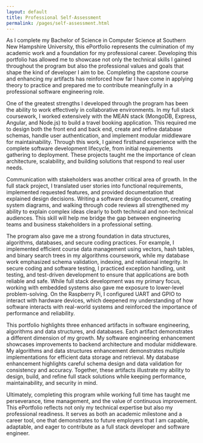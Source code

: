 ```yaml
---
layout: default
title: Professional Self-Assessment
permalink: /pages/self-assessment.html
---
```



As I complete my Bachelor of Science in Computer Science at Southern New Hampshire University, this ePortfolio represents the culmination of my academic work and a foundation for my professional career. Developing this portfolio has allowed me to showcase not only the technical skills I gained throughout the program but also the professional values and goals that shape the kind of developer I aim to be. Completing the capstone course and enhancing my artifacts has reinforced how far I have come in applying theory to practice and prepared me to contribute meaningfully in a professional software engineering role.

One of the greatest strengths I developed through the program has been the ability to work effectively in collaborative environments. In my full stack coursework, I worked extensively with the MEAN stack (MongoDB, Express, Angular, and Node.js) to build a travel booking application. This required me to design both the front end and back end, create and refine database schemas, handle user authentication, and implement modular middleware for maintainability. Through this work, I gained firsthand experience with the complete software development lifecycle, from initial requirements gathering to deployment. These projects taught me the importance of clean architecture, scalability, and building solutions that respond to real user needs.

Communication with stakeholders was another critical area of growth. In the full stack project, I translated user stories into functional requirements, implemented requested features, and provided documentation that explained design decisions. Writing a software design document, creating system diagrams, and walking through code reviews all strengthened my ability to explain complex ideas clearly to both technical and non-technical audiences. This skill will help me bridge the gap between engineering teams and business stakeholders in a professional setting.

The program also gave me a strong foundation in data structures, algorithms, databases, and secure coding practices. For example, I implemented efficient course data management using vectors, hash tables, and binary search trees in my algorithms coursework, while my database work emphasized schema validation, indexing, and relational integrity. In secure coding and software testing, I practiced exception handling, unit testing, and test-driven development to ensure that applications are both reliable and safe. While full stack development was my primary focus, working with embedded systems also gave me exposure to lower-level problem-solving. On the Raspberry Pi, I configured UART and GPIO to interact with hardware devices, which deepened my understanding of how software interacts with real-world systems and reinforced the importance of performance and reliability.

This portfolio highlights three enhanced artifacts in software engineering, algorithms and data structures, and databases. Each artifact demonstrates a different dimension of my growth. My software engineering enhancement showcases improvements to backend architecture and modular middleware. My algorithms and data structures enhancement demonstrates multiple implementations for efficient data storage and retrieval. My database enhancement highlights careful schema design and data validation for consistency and accuracy. Together, these artifacts illustrate my ability to design, build, and refine full stack solutions while keeping performance, maintainability, and security in mind.

Ultimately, completing this program while working full time has taught me perseverance, time management, and the value of continuous improvement. This ePortfolio reflects not only my technical expertise but also my professional readiness. It serves as both an academic milestone and a career tool, one that demonstrates to future employers that I am capable, adaptable, and eager to contribute as a full stack developer and software engineer.
